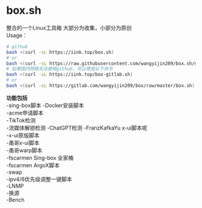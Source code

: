 # box.sh
整合的一个Linux工具箱
大部分为收集，小部分为原创  
Usage：
``` bash
# github
bash <(curl -sL https://iink.top/box.sh)
# or
bash <(curl -sL https://raw.githubusercontent.com/wangyijin209/box.sh/master/box.sh)
# 如果国内网络无法使用github，可以使用以下命令
bash <(curl -sL https://iink.top/box-gitlab.sh)
# or
bash <(curl -sL https://gitlab.com/wangyijin209/box/raw/master/box.sh)
```
**功能包括**  
-sing-box脚本
-Docker安装脚本  
-acme申请脚本  
-TikTok检测  
-流媒体解锁检测
-ChatGPT检测
-FranzKafkaYu x-ui脚本呢  
-x-ui原版脚本  
-甬哥x-ui脚本  
-甬哥warp脚本  
-fscarmen Sing-box 全家桶  
-fscarmen ArgoX脚本  
-swap  
-ipv4/6优先级调整一键脚本  
-LNMP  
-换源  
-Bench  